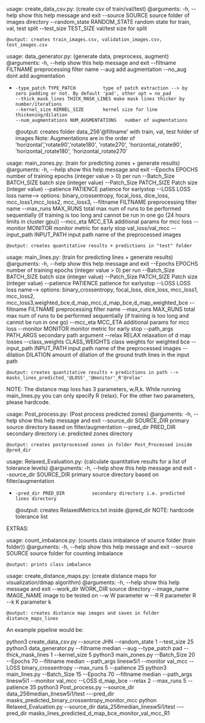 usage: create_data_csv.py: (create csv of train/val/test)
	@arguments:
  		-h, --help            		show this help message and exit
  		--source SOURCE       		source folder of images directory
  		--random_state RANDOM_STATE	random state for train, val, test split
  		--test_size TEST_SIZE		val/test size for split
	
	@output: creates train_images.csv, validation_images.csv, test_images.csv




usage: data_generator.py: (generate data, preprocess, augment)
	@arguments:
  		-h, --help            			show this help message and exit
  		--filtname FILTNAME   			preprocessing filter name
  		--aug                 			add augmentation
  		--no_aug              			dont add augmentation
  -		-type_patch TYPE_PATCH			type of patch extraction --> by zero padding or not. By default 'pad', other opt = no_pad
  		--thick_mask_lines THICK_MASK_LINES	make mask lines thicker by number/iterations
  		--kernel_size KERNEL_SIZE		kernel size for line thickening/dilation
		--num_augmentations NUM_AUGMENTATIONS   number of augmentations
		
	@output: creates folder data_256'@filtname' with train, val, test folder of images
	Note: Augmentations are in the order of 'horizontal','rotate90','rotate180', 'rotate270', 'horizontal_rotate90', 'horizontal_rotate180', 'horizontal_rotate270'



usage: main_zones.py: (train for predicting zones + generate results)
	@arguments:
  		-h, --help            		show this help message and exit
  		--Epochs EPOCHS       		number of training epochs (integer value > 0) per run
  		--Batch_Size BATCH_SIZE		batch size (integer value)
  		--Patch_Size PATCH_SIZE		Patch size (integer value)
  		--patience PATIENCE   		patience for earlystop
  		--LOSS LOSS           		loss name--> options: binary_crossentropy, focal_loss, dice_loss, mcc_loss1,mcc_loss2, mcc_loss3,
  		--filtname FILTNAME   		preprocessing filter name
  		--max_runs MAX_RUNS   		total max num of runs to be performed sequentially (if training is too long and cannot be run in one go (24 hours limits in cluster gpu))
  		--mcc_eta MCC_ETA     		additional params for mcc loss
  		--monitor MONITOR     		monitor metric for early stop val_loss/val_mcc
		--input_path INPUT_PATH		input path name of the preprocessed images

	@output: creates quantitative results + predictions in "test" folder



usage: main_lines.py: (train for predicting lines + generate results)
	@arguments:
  		-h, --help            		show this help message and exit
  		--Epochs EPOCHS       		number of training epochs (integer value > 0) per run
  		--Batch_Size BATCH_SIZE		batch size (integer value)
  		--Patch_Size PATCH_SIZE		Patch size (integer value)
  		--patience PATIENCE   		patience for earlystop
  		--LOSS LOSS           		loss name--> options: binary_crossentropy, focal_loss, dice_loss, mcc_loss1, mcc_loss2, mcc_loss3,weighted_bce,d_map_mcc,d_map_bce,d_map_weighted_bce
  		--filtname FILTNAME   		preprocessing filter name
  		--max_runs MAX_RUNS   		total max num of runs to be performed sequentially (if training is too long and cannot be run in one go)
  		--mcc_eta MCC_ETA     		additional params for mcc loss
  		--monitor MONITOR     		monitor metric for early stop
  		--path_args PATH_ARGS		secondary path argument
  		--relax RELAX         		relaxation of d map losses
  		--class_weights CLASS_WEIGHTS	class weights for weighted bce
		--input_path INPUT_PATH		input path name of the preprocessed images
		--dilation DILATION		amount of dilation of the ground truth lines in the input path
	
	@output: creates quantitative results + predictions in path --> masks_lines_predicted_'@LOSS'_'@monitor'_R'@relax'


NOTE: The distance map loss has 3 parameters, w,R,k. While running main_lines.py you can only specify R (relax). For the other two parameters, please hardcode.




usage: Post_process.py: (Post process predicted zones)
	@arguments:
  		-h, --help            		show this help message and exit
  		--source_dir SOURCE_DIR		primary source directory based on filter/augmentation
  		--pred_dir PRED_DIR   		secondary directory i.e. predicted zones directory
	
	@output: creates postprocessed zones in folder Post_Processed inside @pred_dir



usage: Relaxed_Evaluation.py: (calculate quantitative results for a list of tolerance levels)
	@arguments:
  		-h, --help            		show this help message and exit
  		--source_dir SOURCE_DIR		primary source directory based on filter/augmentation
  -		-pred_dir PRED_DIR   		secondary directory i.e. predicted lines directory
	
	@output: creates RelaxedMetrics.txt inside @pred_dir
	NOTE: hardcode tolerance list


EXTRAS:

usage: count_imbalance.py: (counts class imbalance of source folder (train folder))
	@arguments:
  		-h, --help       	show this help message and exit
  		--source SOURCE  	source folder for counting imbalance
	
	@output: prints class imbalance



usage: create_distance_maps.py: (create distance maps for visualization/dmap algorithm)
	@arguments:
  		-h, --help            		show this help message and exit
  		--work_dir WORK_DIR   		source directory
  		--image_name IMAGE_NAME		image to be tested on
  		--w W                 		parameter w
  		--R R                 		parameter R
  		--k K                 		parameter k

	@output: creates distance map images and saves in folder distance_maps_lines


An example pipeline would be:

python3 create_data_csv.py --source JHN --random_state 1 --test_size 25
python3 data_generator.py --filtname median --aug --type_patch pad --thick_mask_lines 1 --kernel_size 5
python3 main_zones.py --Batch_Size 20 --Epochs 70 --filtname median --path_args linesw5i1 --monitor val_mcc --LOSS binary_crossentropy --max_runs 5 --patience 25
python3 main_lines.py --Batch_Size 15 --Epochs 70 --filtname median --path_args linesw5i1 --monitor val_mcc --LOSS d_map_bce --relax 2 --max_runs 5 --patience 35
python3 Post_process.py --source_dir data_256median_linesw5i1/test ---pred_dir masks_predicted_binary_crossentropy_monitor_mcc
python Relaxed_Evaluation.py --source_dir data_256median_linesw5i1/test ---pred_dir masks_lines_predicted_d_map_bce_monitor_val_mcc_R1







